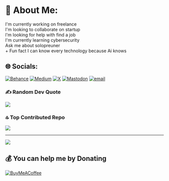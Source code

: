 # 💫 About Me:
I'm currently working on freelance<br>I'm looking to collaborate on startup<br>l'm looking for help with find a job<br>I'm currently learning cybersecurity<br>Ask me about solopreuner<br>+ Fun fact I can know every technology because Ai knows


## 🌐 Socials:
[![Behance](https://img.shields.io/badge/Behance-1769ff?logo=behance&logoColor=white)](https://behance.net/https://www.behance.net/emrullahenescan) [![Medium](https://img.shields.io/badge/Medium-12100E?logo=medium&logoColor=white)](https://medium.com/@https://medium.com/@nocrest)  [![X](https://img.shields.io/badge/X-black.svg?logo=X&logoColor=white)](https://x.com/https://x.com/Ewrnlleh) [![Mastodon](https://img.shields.io/badge/-MASTODON-%232B90D9?logo=mastodon&logoColor=white)](https://mastodon.social/@https://mstdn.social/@ewrnlleh) [![email](https://img.shields.io/badge/Email-D14836?logo=gmail&logoColor=white)](mailto:canemrullahwork@gmail.com) 




### ✍️ Random Dev Quote
![](https://quotes-github-readme.vercel.app/api?type=horizontal&theme=dark)

### 🔝 Top Contributed Repo
![](https://github-contributor-stats.vercel.app/api?username=ewrnlleh&limit=5&theme=dark&combine_all_yearly_contributions=true)

---
[![](https://visitcount.itsvg.in/api?id=ewrnlleh&icon=0&color=0)](https://visitcount.itsvg.in)

  ## 💰 You can help me by Donating
  [![BuyMeACoffee](https://img.shields.io/badge/Buy%20Me%20a%20Coffee-ffdd00?style=for-the-badge&logo=buy-me-a-coffee&logoColor=black)](https://buymeacoffee.com/ewrnlleh) 

  
<!-- Proudly created with GPRM ( https://gprm.itsvg.in ) -->